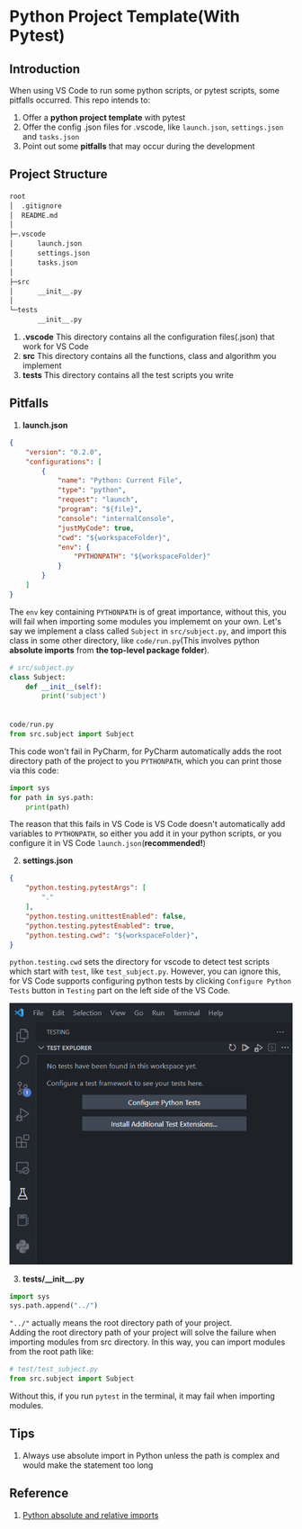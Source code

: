# Python Project Template(With Pytest)

## Introduction

When using VS Code to run some python scripts, or pytest scripts, some pitfalls occurred.
This repo intends to:
1. Offer a **python project template** with pytest
2. Offer the config .json files for .vscode, like `launch.json`, `settings.json` and `tasks.json`
3. Point out some **pitfalls** that may occur during the development

## Project Structure
```bash  
root
│  .gitignore
│  README.md
│
├─.vscode
│      launch.json
│      settings.json
│      tasks.json
│
├─src
│      __init__.py
│
└─tests
       __init__.py
```

1. **.vscode**
This directory contains all the configuration files(.json) that work for VS Code
2. **src**
This directory contains all the functions, class and algorithm you implement
3. **tests**
This directory contains all the test scripts you write

## Pitfalls  
1. **launch.json**
```json
{
    "version": "0.2.0",
    "configurations": [
        {
            "name": "Python: Current File",
            "type": "python",
            "request": "launch",
            "program": "${file}",
            "console": "internalConsole",
            "justMyCode": true,
            "cwd": "${workspaceFolder}",  
            "env": {
                "PYTHONPATH": "${workspaceFolder}"
            }
        }
    ]
}
```
The `env` key containing `PYTHONPATH` is of great importance, without this, you will fail when importing some modules you implememt on your own.
Let's say we implement a class called `Subject` in `src/subject.py`, and import this class in some other directory, like `code/run.py`(This involves python **absolute imports** from **the top-level package folder**).
```Python
# src/subject.py
class Subject:
    def __init__(self):
        print('subject')    


code/run.py
from src.subject import Subject  
```
This code won't fail in PyCharm, for PyCharm automatically adds the root directory path of the project to you `PYTHONPATH`, which you can print those via this code:  
```Python
import sys
for path in sys.path:
    print(path)
```
The reason that this fails in VS Code is VS Code doesn't automatically add variables to `PYTHONPATH`, so either you add it in your python scripts, or you configure it in VS Code `launch.json`(**recommended!**)  

2. **settings.json**
```json
{
    "python.testing.pytestArgs": [
        "."
    ],
    "python.testing.unittestEnabled": false,
    "python.testing.pytestEnabled": true,
    "python.testing.cwd": "${workspaceFolder}", 
}
```
`python.testing.cwd` sets the directory for vscode to detect test scripts which start with `test`, like `test_subject.py`. However, you can ignore this, for VS Code supports configuring python tests by clicking `Configure Python Tests` button in `Testing` part on the left side of the VS Code.  

![Config Python Tests](attachments/config_python_tests.png)

3. **tests/\_\_init\_\_.py**  
```Python
import sys
sys.path.append("../")
```
`"../"` actually means the root directory path of your project.  
Adding the root directory path of your project will solve the failure when importing modules from src directory. In this way, you can import modules from the root path like:
```Python
# test/test_subject.py
from src.subject import Subject
```  
Without this, if you run `pytest` in the terminal, it may fail when importing modules.  

## Tips
1. Always use absolute import in Python unless the path is complex and would make the statement too long

## Reference
1. [Python absolute and relative imports](https://realpython.com/absolute-vs-relative-python-imports/)


